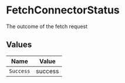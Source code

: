# FetchConnectorStatus

The outcome of the fetch request


## Values

| Name      | Value     |
| --------- | --------- |
| `Success` | success   |